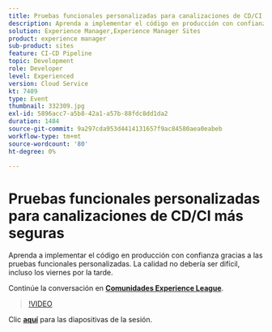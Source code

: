 ```yaml
---
title: Pruebas funcionales personalizadas para canalizaciones de CD/CI más seguras
description: Aprenda a implementar el código en producción con confianza gracias a las pruebas funcionales personalizadas. La calidad no debería ser difícil, incluso los viernes por la tarde.
solution: Experience Manager,Experience Manager Sites
product: experience manager
sub-product: sites
feature: CI-CD Pipeline
topic: Development
role: Developer
level: Experienced
version: Cloud Service
kt: 7409
type: Event
thumbnail: 332309.jpg
exl-id: 5896acc7-a5b8-42a1-a57b-88fdc8dd1da2
duration: 1484
source-git-commit: 9a297cda953d4414131657f9ac84580aea0eabeb
workflow-type: tm+mt
source-wordcount: '80'
ht-degree: 0%

---
```


# Pruebas funcionales personalizadas para canalizaciones de CD/CI más seguras

Aprenda a implementar el código en producción con confianza gracias a las pruebas funcionales personalizadas. La calidad no debería ser difícil, incluso los viernes por la tarde.

Continúe la conversación en **[Comunidades Experience League](https://adobe.ly/36Yd3v6)**.

>[!VIDEO](https://video.tv.adobe.com/v/332309/?quality=12&learn=on&hidetitle=true)

Clic **[aquí](/help/adobe-developers-live/assets/custom-functional-tests-cicd.pdf)** para las diapositivas de la sesión.
